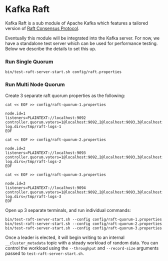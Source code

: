 Kafka Raft
=================
Kafka Raft is a sub module of Apache Kafka which features a tailored version of
[Raft Consensus Protocol](https://www.usenix.org/system/files/conference/atc14/atc14-paper-ongaro.pdf).
<p>

Eventually this module will be integrated into the Kafka server. For now,
we have a standalone test server which can be used for performance testing.
Below we describe the details to set this up.

### Run Single Quorum ###
    bin/test-raft-server-start.sh config/raft.properties

### Run Multi Node Quorum ###
Create 3 separate raft quorum properties as the following:

`cat << EOF >> config/raft-quorum-1.properties`
    
    node.id=1
    listeners=PLAINTEXT://localhost:9092
    controller.quorum.voters=1@localhost:9092,2@localhost:9093,3@localhost:9094
    log.dirs=/tmp/raft-logs-1
    EOF

`cat << EOF >> config/raft-quorum-2.properties`
    
    node.id=2
    listeners=PLAINTEXT://localhost:9093
    controller.quorum.voters=1@localhost:9092,2@localhost:9093,3@localhost:9094
    log.dirs=/tmp/raft-logs-2
    EOF
    
`cat << EOF >> config/raft-quorum-3.properties`
    
    node.id=3
    listeners=PLAINTEXT://localhost:9094
    controller.quorum.voters=1@localhost:9092,2@localhost:9093,3@localhost:9094
    log.dirs=/tmp/raft-logs-3
    EOF
 
Open up 3 separate terminals, and run individual commands:

    bin/test-raft-server-start.sh --config config/raft-quorum-1.properties
    bin/test-raft-server-start.sh --config config/raft-quorum-2.properties
    bin/test-raft-server-start.sh --config config/raft-quorum-3.properties

Once a leader is elected, it will begin writing to an internal
`__cluster_metadata` topic with a steady workload of random data.
You can control the workload using the `--throughput` and `--record-size`
arguments passed to `test-raft-server-start.sh`.
